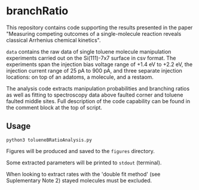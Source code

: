 # branchRatio

This repository contains code supporting the results presented in the paper "Measuring competing outcomes of a single-molecule reaction reveals classical Arrhenius chemical kinetics".

`data` contains the raw data of single toluene molecule manipulation experiments carried out on the Si(111)-7x7 surface in csv format.
The experiments span the injection bias voltage range of +1.4 eV to +2.2 eV, the injection current range of 25 pA to 900 pA, and three separate injection locations: on top of an adatoms, a molecule, and a restaom.

The analysis code extracts manipulation probabilities and branching ratios as well as fitting to spectroscopy data above faulted corner and toluene faulted middle sites. Full description of the code capability can be found in the comment block at the top of script.

## Usage

`python3 tolueneBRatioAnalysis.py`

Figures will be produced and saved to the `figures` directory.

Some extracted parameters will be printed to `stdout` (terminal).

When looking to extract rates with the 'double fit method' (see Suplementary Note 2) stayed molecules must be excluded.
